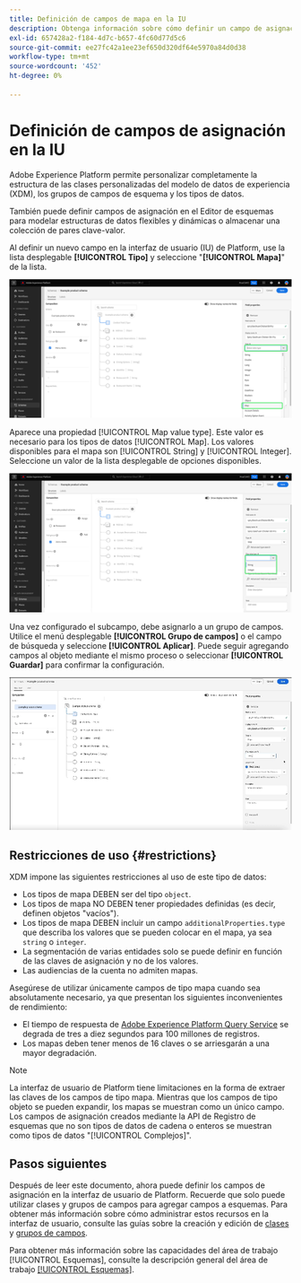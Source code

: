 ```yaml
---
title: Definición de campos de mapa en la IU
description: Obtenga información sobre cómo definir un campo de asignación en la interfaz de usuario del Experience Platform.
exl-id: 657428a2-f184-4d7c-b657-4fc60d77d5c6
source-git-commit: ee27fc42a1ee23ef650d320df64e5970a84d0d38
workflow-type: tm+mt
source-wordcount: '452'
ht-degree: 0%

---
```


# Definición de campos de asignación en la IU

Adobe Experience Platform permite personalizar completamente la estructura de las clases personalizadas del modelo de datos de experiencia (XDM), los grupos de campos de esquema y los tipos de datos.

También puede definir campos de asignación en el Editor de esquemas para modelar estructuras de datos flexibles y dinámicas o almacenar una colección de pares clave-valor.

Al definir un nuevo campo en la interfaz de usuario (IU) de Platform, use la lista desplegable **[!UICONTROL Tipo]** y seleccione &quot;**[!UICONTROL Mapa]**&quot; de la lista.

![Editor de esquemas con la lista desplegable Tipo y el valor de Mapa resaltados.](../../images/ui/fields/special/map.png)

Aparece una propiedad [!UICONTROL Map value type]. Este valor es necesario para los tipos de datos [!UICONTROL Map]. Los valores disponibles para el mapa son [!UICONTROL String] y [!UICONTROL Integer]. Seleccione un valor de la lista desplegable de opciones disponibles.

![Se ha resaltado el editor de esquemas con la lista desplegable [!UICONTROL Asignar tipo de valor].](../../images/ui/fields/special/map-value-type.png)

Una vez configurado el subcampo, debe asignarlo a un grupo de campos. Utilice el menú desplegable **[!UICONTROL Grupo de campos]** o el campo de búsqueda y seleccione **[!UICONTROL Aplicar]**. Puede seguir agregando campos al objeto mediante el mismo proceso o seleccionar **[!UICONTROL Guardar]** para confirmar la configuración.

![Registro de la selección y configuración del grupo de campos que se está aplicando.](../../images/ui/fields/special/assign-to-field-group.gif)

## Restricciones de uso {#restrictions}

XDM impone las siguientes restricciones al uso de este tipo de datos:

* Los tipos de mapa DEBEN ser del tipo `object`.
* Los tipos de mapa NO DEBEN tener propiedades definidas (es decir, definen objetos &quot;vacíos&quot;).
* Los tipos de mapa DEBEN incluir un campo `additionalProperties.type` que describa los valores que se pueden colocar en el mapa, ya sea `string` o `integer`.
* La segmentación de varias entidades solo se puede definir en función de las claves de asignación y no de los valores.
* Las audiencias de la cuenta no admiten mapas.

Asegúrese de utilizar únicamente campos de tipo mapa cuando sea absolutamente necesario, ya que presentan los siguientes inconvenientes de rendimiento:

* El tiempo de respuesta de [Adobe Experience Platform Query Service](../../../query-service/home.md) se degrada de tres a diez segundos para 100 millones de registros.
* Los mapas deben tener menos de 16 claves o se arriesgarán a una mayor degradación.

>[!NOTE]
>
>La interfaz de usuario de Platform tiene limitaciones en la forma de extraer las claves de los campos de tipo mapa. Mientras que los campos de tipo objeto se pueden expandir, los mapas se muestran como un único campo. Los campos de asignación creados mediante la API de Registro de esquemas que no son tipos de datos de cadena o enteros se muestran como tipos de datos &quot;[!UICONTROL Complejos]&quot;.

## Pasos siguientes

Después de leer este documento, ahora puede definir los campos de asignación en la interfaz de usuario de Platform. Recuerde que solo puede utilizar clases y grupos de campos para agregar campos a esquemas. Para obtener más información sobre cómo administrar estos recursos en la interfaz de usuario, consulte las guías sobre la creación y edición de [clases](../resources/classes.md) y [grupos de campos](../resources/field-groups.md).

Para obtener más información sobre las capacidades del área de trabajo [!UICONTROL Esquemas], consulte la descripción general del área de trabajo [[!UICONTROL Esquemas]](../overview.md).
